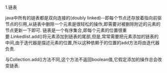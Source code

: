 1.链表

   java中所有的链表都是双向连接的(doubly linked)--即每个节点还存放着指向前驱节点的引用,从链表中删除一个元素是很轻松的操作,即需要对被删除附近的元素的节点更新一下即可.
   链表是一个有序集合,即每个元素的位置很重要.Linkedlist.add()将元素添加到链表的尾部,但是,常常需要把元素添加的链表的中间,由于迭代器是描述元素的位置,所以这种依赖于的位置的add方法将由迭代器负责.

   与Collection.add()方法不同,这个方法不返回boolean值,它假定添加的操作总会改变链表.
